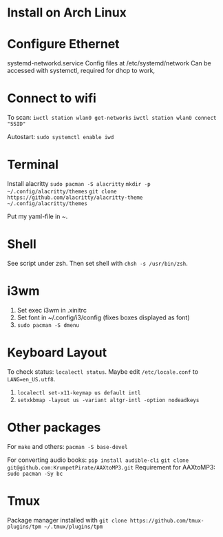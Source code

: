 # Install on Arch Linux

# Configure Ethernet
systemd-networkd.service
Config files at /etc/systemd/network
Can be accessed with systemctl, required for dhcp to work,


# Connect to wifi
To scan:
`iwctl station wlan0 get-networks`
`iwctl station wlan0 connect "SSID"`

Autostart:
`sudo systemctl enable iwd`

# Terminal
Install alacritty
`sudo pacman -S alacritty`
`mkdir -p ~/.config/alacritty/themes`
`git clone https://github.com/alacritty/alacritty-theme ~/.config/alacritty/themes`

Put my yaml-file in ~.

# Shell
See script under zsh.
Then set shell with `chsh -s /usr/bin/zsh`.

# i3wm
1. Set exec i3wm in .xinitrc
2. Set font in ~/.config/i3/config (fixes boxes displayed as font)
3. `sudo pacman -S dmenu`

# Keyboard Layout
To check status: `localectl status`. Maybe edit `/etc/locale.conf` to `LANG=en_US.utf8`.

1. `localectl set-x11-keymap us default intl`
2. `setxkbmap -layout us -variant altgr-intl -option nodeadkeys`


# Other packages
For `make` and others: `pacman -S base-devel`

For converting audio books:
`pip install audible-cli`
`git clone git@github.com:KrumpetPirate/AAXtoMP3.git`
Requirement for AAXtoMP3:
`sudo pacman -Sy bc`

# Tmux
Package manager installed with
`git clone https://github.com/tmux-plugins/tpm ~/.tmux/plugins/tpm`

